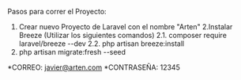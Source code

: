 Pasos para correr el Proyecto:
1. Crear nuevo Proyecto de Laravel con el nombre "Arten"
2.Instalar Breeze (Utilizar los siguientes comandos)
  2.1. composer require laravel/breeze --dev
  2.2. php artisan breeze:install
3. php artisan migrate:fresh --seed

*CORREO: javier@arten.com
*CONTRASEÑA:   12345
